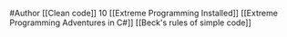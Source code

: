 #Author 
[[Clean code]] 10
[[Extreme Programming Installed]]
[[Extreme Programming Adventures in C#]]
[[Beck's rules of simple code]]